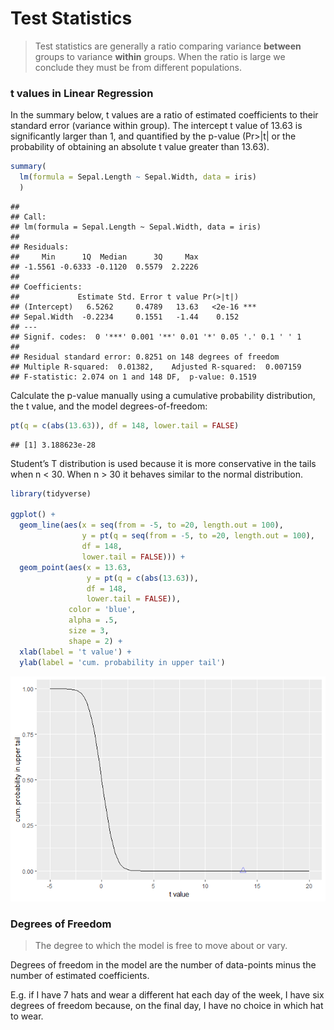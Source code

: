 Test Statistics
================

> Test statistics are generally a ratio comparing variance **between**
> groups to variance **within** groups. When the ratio is large we
> conclude they must be from different populations.

### t values in Linear Regression

In the summary below, t values are a ratio of estimated coefficients to
their standard error (variance within group). The intercept t value of
13.63 is significantly larger than 1, and quantified by the p-value
(Pr\>|t| or the probability of obtaining an absolute t value greater
than 13.63).

``` r
summary(
  lm(formula = Sepal.Length ~ Sepal.Width, data = iris)
  )
```

    ## 
    ## Call:
    ## lm(formula = Sepal.Length ~ Sepal.Width, data = iris)
    ## 
    ## Residuals:
    ##     Min      1Q  Median      3Q     Max 
    ## -1.5561 -0.6333 -0.1120  0.5579  2.2226 
    ## 
    ## Coefficients:
    ##             Estimate Std. Error t value Pr(>|t|)    
    ## (Intercept)   6.5262     0.4789   13.63   <2e-16 ***
    ## Sepal.Width  -0.2234     0.1551   -1.44    0.152    
    ## ---
    ## Signif. codes:  0 '***' 0.001 '**' 0.01 '*' 0.05 '.' 0.1 ' ' 1
    ## 
    ## Residual standard error: 0.8251 on 148 degrees of freedom
    ## Multiple R-squared:  0.01382,    Adjusted R-squared:  0.007159 
    ## F-statistic: 2.074 on 1 and 148 DF,  p-value: 0.1519

Calculate the p-value manually using a cumulative probability
distribution, the t value, and the model degrees-of-freedom:

``` r
pt(q = c(abs(13.63)), df = 148, lower.tail = FALSE)
```

    ## [1] 3.188623e-28

Student’s T distribution is used because it is more conservative in the
tails when n \< 30. When n \> 30 it behaves similar to the normal
distribution.

``` r
library(tidyverse)

ggplot() +
  geom_line(aes(x = seq(from = -5, to =20, length.out = 100), 
                y = pt(q = seq(from = -5, to =20, length.out = 100), 
                df = 148, 
                lower.tail = FALSE))) +
  geom_point(aes(x = 13.63, 
                 y = pt(q = c(abs(13.63)), 
                 df = 148, 
                 lower.tail = FALSE)), 
             color = 'blue', 
             alpha = .5, 
             size = 3, 
             shape = 2) +
  xlab(label = 't value') +
  ylab(label = 'cum. probability in upper tail')
```

![](Test_Statistics_and_Degrees_of_Freedom_files/figure-gfm/unnamed-chunk-3-1.png)<!-- -->

### Degrees of Freedom

> The degree to which the model is free to move about or vary.

Degrees of freedom in the model are the number of data-points minus the
number of estimated coefficients.

E.g. if I have 7 hats and wear a different hat each day of the week, I
have six degrees of freedom because, on the final day, I have no choice
in which hat to wear.
